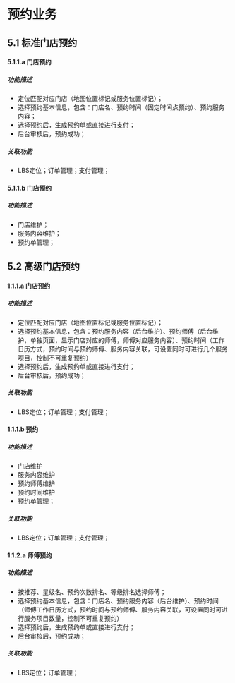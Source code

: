 # 预约业务
## 5.1 标准门店预约
#### 5.1.1.a 门店预约
##### 功能描述
- 定位匹配对应门店（地图位置标记或服务位置标记）；
- 选择预约基本信息，包含：门店名、预约时间（固定时间点预约）、预约服务内容；
- 选择预约后，生成预约单或直接进行支付；
- 后台审核后，预约成功；

##### 关联功能
- LBS定位；订单管理；支付管理；

#### 5.1.1.b 门店预约
##### 功能描述
- 门店维护；
- 服务内容维护；
- 预约单管理；

## 5.2 高级门店预约
#### 1.1.1.a 门店预约
##### 功能描述
- 定位匹配对应门店（地图位置标记或服务位置标记）；
- 选择预约基本信息，包含：预约服务内容（后台维护）、预约师傅（后台维护，单独页面，显示门店对应的师傅，师傅对应服务内容）、预约时间（工作日历方式，预约时间与预约师傅、服务内容关联，可设置同时可进行几个服务项目，控制不可重复预约）
- 选择预约后，生成预约单或直接进行支付；
- 后台审核后，预约成功；

##### 关联功能
- LBS定位；订单管理；支付管理；

#### 1.1.1.b 预约
##### 功能描述
- 门店维护
- 服务内容维护
- 预约师傅维护
- 预约时间维护
- 预约单管理；

##### 关联功能
- LBS定位；订单管理；支付管理；

#### 1.1.2.a 师傅预约
##### 功能描述
- 按推荐、星级名、预约次数排名、等级排名选择师傅；
- 选择预约基本信息，包含：门店名、预约服务内容（后台维护）、预约时间（师傅工作日历方式，预约时间与预约师傅、服务内容关联，可设置同时可进行服务项目数量，控制不可重复预约）
-  选择预约后，生成预约单或直接进行支付；
- 后台审核后，预约成功；

##### 关联功能
- LBS定位；订单管理；



